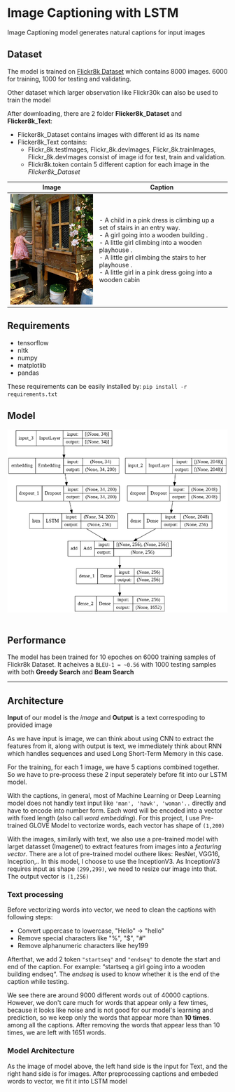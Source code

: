 # Image Captioning with LSTM

Image Captioning model generates natural captions for input images

## Dataset
The model is trained on [Flickr8k Dataset](https://academictorrents.com/details/9dea07ba660a722ae1008c4c8afdd303b6f6e53b) which contains 8000 images. 6000 for training, 1000 for testing and validating.

Other dataset which larger observation like Flickr30k can also be used to train the model

After downloading, there are 2 folder **Flicker8k_Dataset** and **Flicker8k_Text**:
- Flicker8k_Dataset contains images with different id as its name
- Flicker8k_Text contains:
  - Flickr_8k.testImages, Flickr_8k.devImages, Flickr_8k.trainImages, Flickr_8k.devImages consist of image id for test, train and validation.
  - Flickr8k.token contain 5 different caption for each image in the *Flicker8k_Dataset*

Image | Caption
--- | ---
<img src="images_test/girl.png" width="300"> | - A child in a pink dress is climbing up a set of stairs in an entry way.<br>- A girl going into a wooden building .<br>- A little girl climbing into a wooden playhouse .<br>- A little girl climbing the stairs to her playhouse .<br>- A little girl in a pink dress going into a wooden cabin 

## Requirements
- tensorflow
- nltk
- numpy
- matplotlib
- pandas

These requirements can be easily installed by: `pip install -r requirements.txt`

## Model
<div align="center">
  <img src="model.png"><br><br>
</div>

## Performance

The model has been trained for 10 epoches on 6000 training samples of Flickr8k Dataset. It acheives a `BLEU-1 = ~0.56` with 1000 testing samples with both **Greedy Search** and **Beam Search**

----------------------------------

## Architecture

**Input** of our model is the *image* and **Output** is a text correspoding to provided image
 
 As we have input is image, we can think about using CNN to extract the features from it, along with output is text, we immediately think about RNN which handles sequences and used Long Short-Term Memory in this case.

 For the training, for each 1 image, we have 5 captions combined together. So we have to pre-process these 2 input seperately before fit into our LSTM model. 
 
 With the captions, in general, most of Machine Learning or Deep Learning model does not handly text input like `'man', 'hawk', 'woman'..` directly and have to encode into number form. Each word will be encoded into a vector with fixed length (also call *word embedding*). For this project, I use Pre-trained GLOVE Model to vectorize words, each vector has shape of `(1,200)`
 
 With the images, similarly with text, we also use a pre-trained model with larget datasset (Imagenet) to extract features from images into a *featuring vector*. There are a lot of pre-trained model outhere likes: ResNet, VGG16, Inception,.. In this model, I choose to use the InceptionV3. As InceptionV3 requires input as shape `(299,299)`, we need to resize our image into that. The output vector is `(1,256)`
 
 ### Text processing
 
 Before vectorizing words into vector, we need to clean the captions with following steps:
 - Convert uppercase to lowercase, "Hello" -> "hello"
 - Remove special characters like "%", "$", "#"
 - Remove alphanumeric characters like hey199 

Afterthat, we add 2 token `"startseq"` and `"endseq"` to denote the start and end of the caption. For example: “startseq a girl going into a wooden building endseq“. The *endseq* is used to know whether it is the end of the caption while testing.

We see there are around 9000 different words out of 40000 captions. However, we don't care much for words that appear only a few times, because it looks like noise and is not good for our model's learning and prediction, so we keep only the words that appear more than **10 times**. among all the captions. After removing the words that appear less than 10 times, we are left with 1651 words. 

### Model Architecture

As the image of model above, the left hand side is the input for Text, and the right hand side is for images. After preprocessing captions and embeded words to vector, we fit it into LSTM model 
